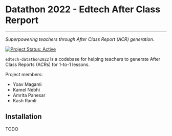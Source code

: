 # Datathon 2022 - Edtech After Class Rerport

<hr> 

*Superpowering teachers through After Class Report (ACR) generation.*
 <br>

[![Project Status: Active](https://www.repostatus.org/badges/latest/active.svg)](https://www.repostatus.org/#active)

`edtech-datathon2022` is a codebase for helping teachers to generate After Class Reports (ACRs) for 1-to-1 lessons.

Project members:
- Yoav Magami
- Kamel Nebhi
- Amrita Panesar
- Kash Ramli



## Installation

TODO



